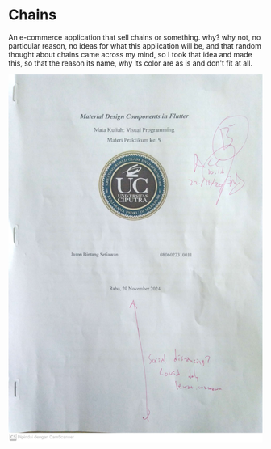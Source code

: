 # Chains
An e-commerce application that sell chains or something.
why? why not, no particular reason, no ideas for what this application will be, and that random thought about chains came across my mind, so I took that idea and made this, so that the reason its name, why its color are as is and don't fit at all. 

![acc_laprak_week9](acc_laprak_week9.jpg)
